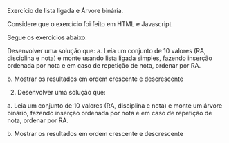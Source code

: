 Exercício de lista ligada e Árvore binária.

Considere que o exercício foi feito em HTML e Javascript

Segue os exercícios abaixo:

   Desenvolver uma solução que:
a.      Leia um conjunto de 10 valores (RA, disciplina e nota) e monte usando lista ligada simples, fazendo inserção ordenada por nota e em caso de repetição de nota, ordenar por RA.

b.      Mostrar os resultados em ordem crescente e descrescente

  2. Desenvolver uma solução que:

a.      Leia um conjunto de 10 valores (RA, disciplina e nota) e monte um árvore binário, fazendo inserção ordenada por nota e em caso de repetição de nota, ordenar por RA.

b.      Mostrar os resultados em ordem crescente e descrescente

